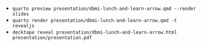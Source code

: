 
- `quarto preview presentation/dbmi-lunch-and-learn-arrow.qmd --render slides`
- `quarto render presentation/dbmi-lunch-and-learn-arrow.qmd -t revealjs`
- `decktape reveal presentation/dbmi-lunch-and-learn-arrow.html presentation/presentation.pdf`
